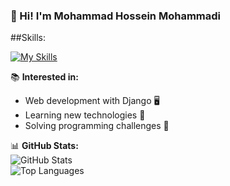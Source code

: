 ### 👋 Hi! I'm Mohammad Hossein Mohammadi

##Skills: 

[![My Skills](https://skillicons.dev/icons?i=py,django,linux,git,postgres,pycharm)](https://skillicons.dev)


📚 **Interested in:**  
- Web development with Django 🖥️  
- Learning new technologies 📖  
- Solving programming challenges 🎯  

📊 **GitHub Stats:**  
![GitHub Stats](https://github-readme-stats.vercel.app/api?username=MohammadHossein007&show_icons=true&theme=dark)  
![Top Languages](https://github-readme-stats.vercel.app/api/top-langs/?username=MohammadHossein007&layout=compact&theme=dark)  

